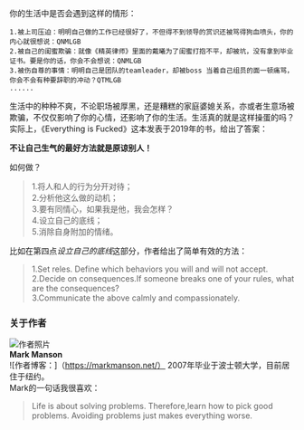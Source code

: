 你的生活中是否会遇到这样的情形：
```
1.被上司压迫：明明自己做的工作已经很好了，不但得不到领导的赏识还被骂得狗血喷头，你的内心就很想说：QNMLGB
2.被自己的闺蜜欺骗：就像《精英律师》里面的戴曦为了闺蜜打抱不平，却被坑，没有拿到毕业证书。要是你的话，你会不会想说：QNMLGB
3.被伤自尊的事情：明明自己是团队的teamleader，却被boss 当着自己组员的面一顿痛骂，你会不会有种要辞职的冲动？QTMLGB
......
```
生活中的种种不爽，不论职场被厚黑，还是糟糕的家庭婆媳关系，亦或者生意场被欺骗，不仅仅影响了你的心情，还影响了你的生活。生活真的就是这样操蛋的吗？
实际上，《Everything is Fucked》这本发表于2019年的书，给出了答案：

**不让自己生气的最好方法就是原谅别人！**

如何做？
> 1.将人和人的行为分开对待；  
> 2.分析他这么做的动机；  
> 3.要有同情心，如果我是他，我会怎样？  
> 4.设立自己的底线；  
> 5.消除自身附加的情绪。

比如在第四点*设立自己的底线*这部分，作者给出了简单有效的方法：
> 1.Set reles. Define which behaviors you will and will not accept.  
> 2.Decide on consequences.If someone breaks one of your rules, what are the consequences?  
> 3.Communicate the above calmly and compassionately.

### 关于作者
![作者照片](https://markmanson.net/wp-content/uploads/2018/04/cropped-social.jpg)  
**Mark Manson**  
![作者博客：]（https://markmanson.net/）
2007年毕业于波士顿大学，目前居住于纽约。  
Mark的一句话我很喜欢：  
> Life is about solving problems. Therefore,learn how to pick good problems. Avoiding problems just makes everything worse.
